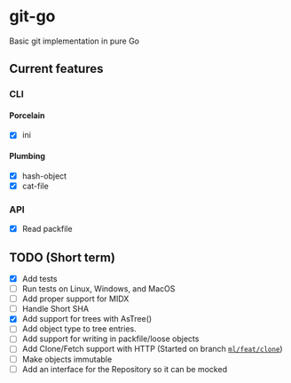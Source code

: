 # git-go

Basic git implementation in pure Go

## Current features

### CLI

#### Porcelain

- [x] ini

#### Plumbing

- [x] hash-object
- [x] cat-file

### API

- [x] Read packfile

## TODO (Short term)

- [x] Add tests
- [ ] Run tests on Linux, Windows, and MacOS
- [ ] Add proper support for MIDX
- [ ] Handle Short SHA
- [x] Add support for trees with AsTree()
- [ ] Add object type to tree entries.
- [ ] Add support for writing in packfile/loose objects
- [ ] Add Clone/Fetch support with HTTP (Started on branch [`ml/feat/clone`](https://github.com/Nivl/git-go/tree/ml/feat/clone))
- [ ] Make objects immutable
- [ ] Add an interface for the Repository so it can be mocked
